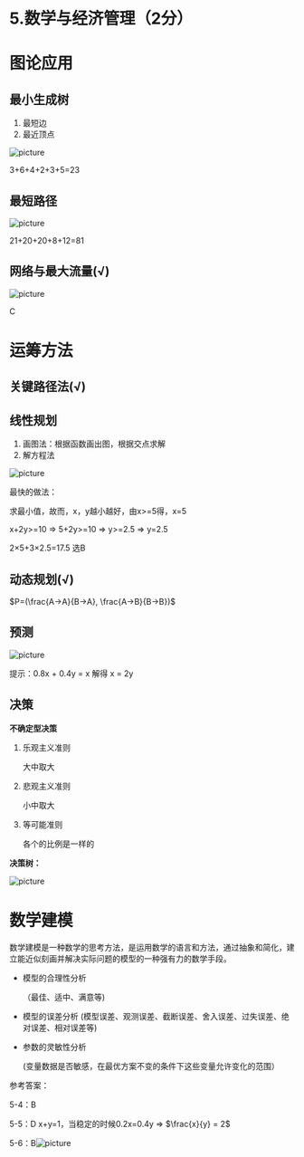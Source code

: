 # 5.数学与经济管理（2分）

# 图论应用

## 最小生成树

1. 最短边
2. 最近顶点

![picture](./Image/5-1.jpg)

3+6+4+2+3+5=23



## 最短路径

![picture](./Image/5-2.jpg)

21+20+20+8+12=81



## 网络与最大流量(√)

![picture](./Image/5-3.jpg)

C



# 运筹方法

## 关键路径法(√)



## 线性规划

1. 画图法：根据函数画出图，根据交点求解
2. 解方程法

![picture](./Image/5-4.jpg)

最快的做法：

求最小值，故而，x，y越小越好，由x>=5得，x=5

x+2y>=10   =>   5+2y>=10   =>   y>=2.5   =>    y=2.5

2×5+3×2.5=17.5 选B





## 动态规划(√)

$P=(\frac{A->A}{B->A}, \frac{A->B}{B->B})$



## 预测

![picture](./Image/5-5.jpg)

提示：0.8x + 0.4y = x 解得 x = 2y



## 决策

**不确定型决策**

1. 乐观主义准则

   大中取大

2. 悲观主义准则

   小中取大

3. 等可能准则

   各个的比例是一样的



**决策树：**

![picture](./Image/5-6.jpg)



# 数学建模

数学建模是一种数学的思考方法，是运用数学的语言和方法，通过抽象和简化，建立能近似刻画并解决实际问题的模型的一种强有力的数学手段。

- 模型的合理性分析

  （最佳、适中、满意等)

- 模型的误差分析
  (模型误差、观测误差、截断误差、舍入误差、过失误差、绝对误差、相对误差等)

- 参数的灵敏性分析

  (变量数据是否敏感，在最优方案不变的条件下这些变量允许变化的范围）







参考答案：

5-4：B

5-5：D         x+y=1，当稳定的时候0.2x=0.4y   => $\frac{x}{y} = 2$

5-6：B![picture](./Image/5-7.jpg)
